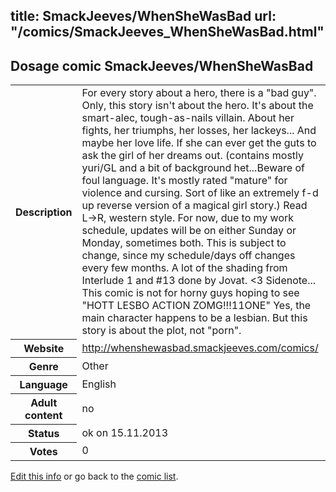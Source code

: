 title: SmackJeeves/WhenSheWasBad
url: "/comics/SmackJeeves_WhenSheWasBad.html"
---
Dosage comic SmackJeeves/WhenSheWasBad
-----------------------------------------

<p id="msg"></p>
<script type="text/javascript">
if (window.location.search === '?edit_info_mail=sent_ok') {
  var elem = document.getElementById("msg");
  elem.innerHTML = 'Edited information sucessfully sent for review, which is usually done daily. Thanks!';
  elem.className = 'ok';
}
</script>
<table class="comicinfo">
<tr>
<th>Description</th><td>For every story about a hero, there is a &quot;bad guy&quot;. Only, this story isn't about the hero. It's about the smart-alec, tough-as-nails villain. About her fights, her triumphs, her losses, her lackeys... And maybe her love life. If she can ever get the guts to ask the girl of her dreams out. (contains mostly yuri/GL and a bit of background het...Beware of foul language. It's mostly rated &quot;mature&quot; for violence and cursing. Sort of like an extremely f-d up reverse version of a magical girl story.) Read L-&gt;R, western style. For now, due to my work schedule, updates will be on either Sunday or Monday, sometimes both. This is subject to change, since my schedule/days off changes every few months. A lot of the shading from Interlude 1 and #13 done by Jovat. &lt;3 Sidenote... This comic is not for horny guys hoping to see &quot;HOTT LESBO ACTION ZOMG!!!11ONE&quot; Yes, the main character happens to be a lesbian. But this story is about the plot, not &quot;porn&quot;.</td>
</tr>
<tr>
<th>Website</th><td><a href="http://whenshewasbad.smackjeeves.com/comics/">http://whenshewasbad.smackjeeves.com/comics/</a></td>
</tr>
<tr>
<th>Genre</th><td>Other</td>
</tr>
<tr>
<th>Language</th><td>English</td>
</tr>
<tr>
<th>Adult content</th><td>no</td>
</tr>
<tr>
<th>Status</th><td>ok on 15.11.2013</td>
</tr>
<tr>
<th>Votes</th><td>0</td>
</tr>
</table>

[Edit this info](SmackJeeves_WhenSheWasBad_edit.html) or go back to the [comic list](../comic-index.html).
